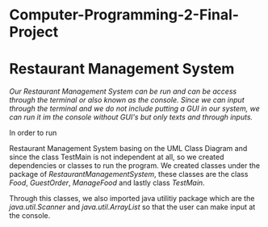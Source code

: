 # Computer-Programming-2-Final-Project

# Restaurant Management System

*Our Restaurant Management System can be run and can be access through the terminal or also known as the console. Since we can input through the terminal and we do not include putting a GUI in our system, we can run it im the console without GUI's but only texts and through inputs.*

In order to run

Restaurant Management System basing on the UML Class Diagram and since the class TestMain is not independent at all, so we created dependencies or classes to run the program. We created classes under the package of *RestaurantManagementSystem*, these classes are the class *Food*, *GuestOrder*, *ManageFood* and lastly class *TestMain*.

Through this classes, we also imported java utilitiy package which are the *java.util.Scanner* and *java.util.ArrayList* so that the user can make input at the console.
